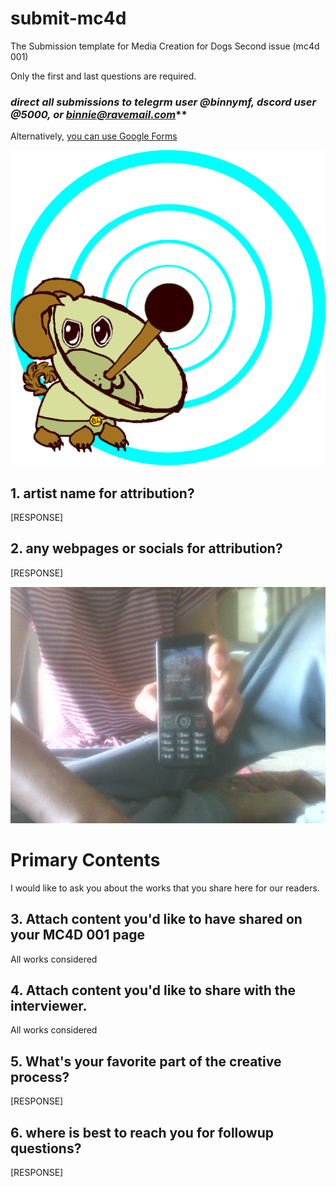 # submit-mc4d
The Submission template for Media Creation for Dogs Second issue (mc4d 001)

Only the first and last questions are required. 

### ***direct all submissions to  telegr*m user @binnymf, d*scord user @5000, or binnie@ravemail.com***

Alternatively, [you can use Google Forms](https://docs.google.com/forms/d/e/1FAIpQLSesjcIVLQgq1_0UCSdU1hvrFG14KGw24emG8jfJqDyKLiPpsA/viewform)


![alt text](sadielightdish.png "REACHING SELF FULFILLMENT THROUGH THE ACT OF CREATION!")


## 1. artist name for attribution?

[RESPONSE]

## 2. any webpages or socials for attribution?

[RESPONSE]

![alt text](WIN_20240114_14_21_03_Pro.jpg "HAVE YOU BROUGHT SOMETHING FOR OUR SPREAD?")
# Primary Contents
I would like to ask you about the works that you share here for our readers.

## 3. **Attach content you'd like to have shared on your MC4D 001 page**

All works considered

## 4. **Attach content you'd like to share with the interviewer.**

All works considered

## 5. What's your favorite part of the creative process?

[RESPONSE]

## 6. where is best to reach you for followup questions?

[RESPONSE]

